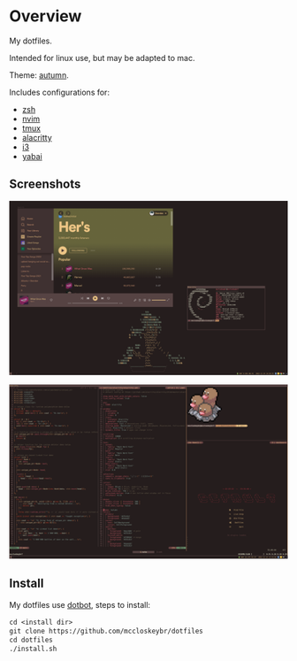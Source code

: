 # Overview

My dotfiles.

Intended for linux use, but may be adapted to mac.

Theme: [autumn](https://github.com/mccloskeybr/autumn-nvim).

Includes configurations for:

*   [zsh](https://github.com/zsh-users/zsh)
*   [nvim](https://github.com/neovim/neovim)
*   [tmux](https://github.com/tmux/tmux)
*   [alacritty](https://github.com/alacritty/alacritty)
*   [i3](https://github.com/i3/i3)
*   [yabai](https://github.com/koekeishiya/yabai)

## Screenshots

![example 1](/example_1.png)

![example 2](/example_2.png)

## Install

My dotfiles use [dotbot](https://github.com/anishathalye/dotbot), steps to install:

```
cd <install dir>
git clone https://github.com/mccloskeybr/dotfiles
cd dotfiles
./install.sh
```

